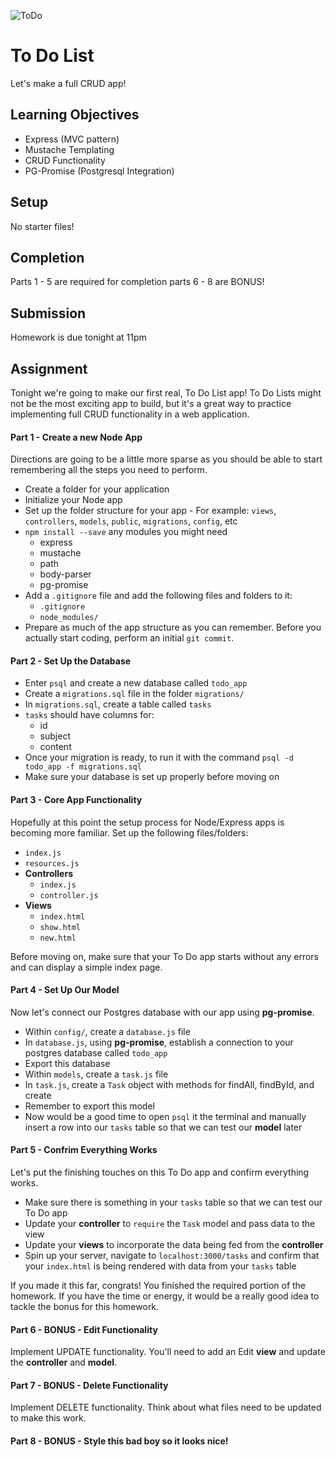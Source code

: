 ![ToDo](https://media.giphy.com/media/YLHwkqayc1j7a/giphy.gif)

# To Do List
Let's make a full CRUD app!

## Learning Objectives
* Express (MVC pattern)
* Mustache Templating
* CRUD Functionality
* PG-Promise (Postgresql Integration)

## Setup
No starter files!

## Completion
Parts 1 - 5 are required for completion
parts 6 - 8 are BONUS!

## Submission
Homework is due tonight at 11pm

## Assignment
Tonight we're going to make our first real, To Do List app! To Do Lists might not be the most exciting app to build, but it's a great way to practice implementing full CRUD functionality in a web application.

#### Part 1 - Create a new Node App
Directions are going to be a little more sparse as you should be able to start remembering all the steps you need to perform.

* Create a folder for your application
* Initialize your Node app
* Set up the folder structure for your app - For example: `views`, `controllers`, `models`, `public`, `migrations`, `config`, etc
* `npm install --save` any modules you might need
    - express
    - mustache
    - path
    - body-parser
    - pg-promise
* Add a `.gitignore` file and add the following files and folders to it:
    - `.gitignore`
    - `node_modules/`
* Prepare as much of the app structure as you can remember. Before you actually start coding, perform an initial `git commit`.

#### Part 2 - Set Up the Database

* Enter `psql` and create a new database called `todo_app`
* Create a `migrations.sql` file in the folder `migrations/`
* In `migrations.sql`, create a table called `tasks`
* `tasks` should have columns for:
    - id
    - subject
    - content
* Once your migration is ready, to run it with the command `psql -d todo_app -f migrations.sql`
* Make sure your database is set up properly before moving on

#### Part 3 - Core App Functionality

Hopefully at this point the setup process for Node/Express apps is becoming more familiar. Set up the following files/folders:

* `index.js`
* `resources.js`
* **Controllers**
    - `index.js`
    - `controller.js`
* **Views**
    - `index.html`
    - `show.html`
    - `new.html`

Before moving on, make sure that your To Do app starts without any errors and can display a simple index page.

#### Part 4 - Set Up Our Model

Now let's connect our Postgres database with our app using **pg-promise**.

* Within `config/`, create a `database.js` file
* In `database.js`, using **pg-promise**, establish a connection to your postgres database called `todo_app`
* Export this database
* Within `models`, create a `task.js` file
* In `task.js`, create a `Task` object with methods for findAll, findById, and create
* Remember to export this model
* Now would be a good time to open `psql` it the terminal and manually insert a row into our `tasks` table so that we can test our **model** later

#### Part 5 - Confrim Everything Works

Let's put the finishing touches on this To Do app and confirm everything works.

* Make sure there is something in your `tasks` table so that we can test our To Do app
* Update your **controller** to `require` the `Task` model and pass data to the view
* Update your **views** to incorporate the data being fed from the **controller**
* Spin up your server, navigate to `localhost:3000/tasks` and confirm that your `index.html` is being rendered with data from your `tasks` table

If you made it this far, congrats! You finished the required portion of the homework. If you have the time or energy, it would be a really good idea to tackle the bonus for this homework.

#### Part 6 - BONUS - Edit Functionality

Implement UPDATE functionality. You'll need to add an Edit **view** and update the **controller** and **model**.

#### Part 7 - BONUS - Delete Functionality

Implement DELETE functionality. Think about what files need to be updated to make this work.

#### Part 8 - BONUS - Style this bad boy so it looks nice!




